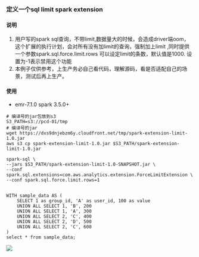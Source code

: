 ### 定义一个sql limit spark extension
#### 说明
1. 用户写的spark sql查询，不带limit,数据量大的时候，会造成driver端oom，这个扩展的执行计划，会对所有没有加limit的查询，强制加上limit
,同时提供一个参数spark.sql.force.limit.rows 可以设定limit的条数，默认值是1000. 设置为-1表示禁用这个功能
2. 本例子仅供参考，上生产务必自己看代码，理解源码，看是否适配自己的场景，测试后再上生产。
#### 使用
* emr-7.1.0 spark 3.5.0+
```shell
# 编译号的jar包放到s3
S3_PATH=s3://pcd-01/tmp
# 编译号的jar
wget https://dxs9dnjebzm6y.cloudfront.net/tmp/spark-extension-limit-1.0.jar
aws s3 cp spark-extension-limit-1.0.jar $S3_PATH/spark-extension-limit-1.0.jar

spark-sql \
--jars $S3_PATH/spark-extension-limit-1.0-SNAPSHOT.jar \
--conf spark.sql.extensions=com.aws.analytics.extension.ForceLimitExtension \
--conf spark.sql.force.limit.rows=1 


WITH sample_data AS (
    SELECT 1 as group_id, 'A' as user_id, 100 as value
    UNION ALL SELECT 1, 'B', 200
    UNION ALL SELECT 1, 'A', 300
    UNION ALL SELECT 2, 'C', 400
    UNION ALL SELECT 2, 'D', 500
    UNION ALL SELECT 2, 'C', 600
)
select * from sample_data;
```
![](https://pcmyp.oss-cn-beijing.aliyuncs.com/markdown/202412182259352.png)